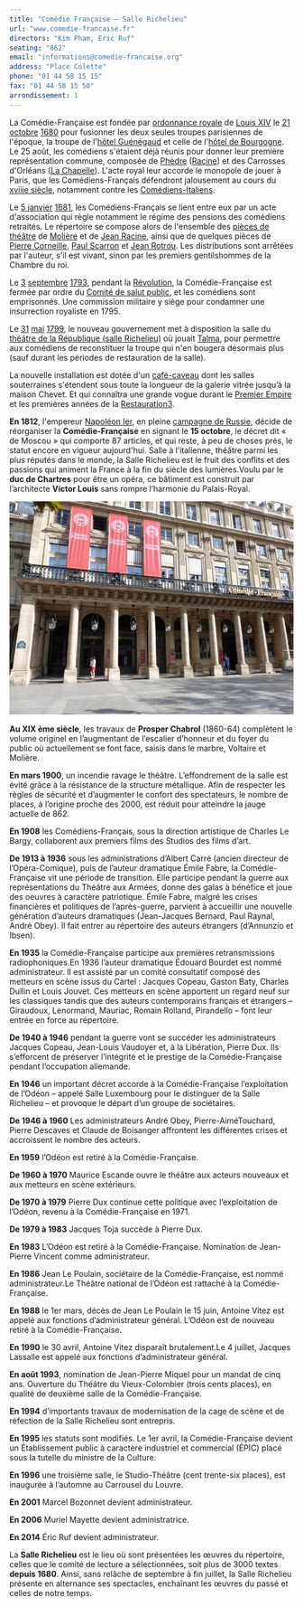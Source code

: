 ```yaml
---
title: "Comédie Française — Salle Richelieu"
url: "www.comedie-francaise.fr"
directors: "Kim Pham, Eric Ruf"
seating: "862"
email: "informations@comedie-francaise.org"
address: "Place Colette"
phone: "01 44 58 15 15"
fax: "01 44 58 15 50"
arrondissement: 1
---
```


La Comédie-Française est fondée par [ordonnance royale](fr.wikipedia.org/wiki/Ordonnance_royale) de [Louis XIV](fr.wikipedia.org/wiki/Louis_XIV_de_France) le [21 octobre](fr.wikipedia.org/wiki/21_octobre) [1680](fr.wikipedia.org/wiki/1680_au_th%C3%A9%C3%A2tre) pour fusionner les deux seules troupes parisiennes de l'époque, la troupe de l'[hôtel Guénégaud](fr.wikipedia.org/wiki/H%C3%B4tel_de_Gu%C3%A9n%C3%A9gaud) et celle de l'[hôtel de Bourgogne](fr.wikipedia.org/wiki/H%C3%B4tel_de_Bourgogne_(Paris)). Le 25 août, les comédiens s'étaient déjà réunis pour donner leur première représentation commune, composée de [Phèdre](fr.wikipedia.org/wiki/Ph%C3%A8dre_(Racine)) ([Racine](fr.wikipedia.org/wiki/Jean_Racine)) et des Carrosses d'Orléans ([La Chapelle](fr.wikipedia.org/wiki/Jean_de_La_Chapelle)). L'acte royal leur accorde le monopole de jouer à Paris, que les Comédiens-Français défendront jalousement au cours du [xviiie siècle](fr.wikipedia.org/wiki/XVIIIe_si%C3%A8cle), notamment contre les [Comédiens-Italiens](fr.wikipedia.org/wiki/Th%C3%A9%C3%A2tre_italien_de_Paris).

Le [5 janvier](fr.wikipedia.org/wiki/5_janvier) [1681](fr.wikipedia.org/wiki/1681_au_th%C3%A9%C3%A2tre), les Comédiens-Français se lient entre eux par un acte d'association qui règle notamment le régime des pensions des comédiens retraités. Le répertoire se compose alors de l'ensemble des [pièces de théâtre](fr.wikipedia.org/wiki/Pi%C3%A8ces_de_th%C3%A9%C3%A2tre) de [Molière](fr.wikipedia.org/wiki/Moli%C3%A8re) et de [Jean Racine](fr.wikipedia.org/wiki/Jean_Racine), ainsi que de quelques pièces de [Pierre Corneille](fr.wikipedia.org/wiki/Pierre_Corneille), [Paul Scarron](fr.wikipedia.org/wiki/Paul_Scarron) et [Jean Rotrou](fr.wikipedia.org/wiki/Jean_Rotrou). Les distributions sont arrêtées par l'auteur, s'il est vivant, sinon par les premiers gentilshommes de la Chambre du roi.

Le [3](fr.wikipedia.org/wiki/3_septembre) [septembre](fr.wikipedia.org/wiki/Septembre_1793) [1793](fr.wikipedia.org/wiki/1793_au_th%C3%A9%C3%A2tre), pendant la [Révolution](fr.wikipedia.org/wiki/R%C3%A9volution_fran%C3%A7aise), la Comédie-Française est fermée par ordre du [Comité de salut public](fr.wikipedia.org/wiki/Comit%C3%A9_de_salut_public), et les comédiens sont emprisonnés. Une commission militaire y siège pour condamner une insurrection royaliste en 1795.

Le [31](fr.wikipedia.org/wiki/31_mai) [mai](fr.wikipedia.org/wiki/Mai_1799) [1799](fr.wikipedia.org/wiki/1799), le nouveau gouvernement met à disposition la salle du [théâtre de la République (salle Richelieu)](fr.wikipedia.org/wiki/Th%C3%A9%C3%A2tre_des_Vari%C3%A9t%C3%A9s-Amusantes) où jouait [Talma](fr.wikipedia.org/wiki/Fran%C3%A7ois-Joseph_Talma), pour permettre aux comédiens de reconstituer la troupe qui n'en bougera désormais plus (sauf durant les périodes de restauration de la salle).

La nouvelle installation est dotée d'un [café-caveau](fr.wikipedia.org/wiki/Caf%C3%A9-caveau) dont les salles souterraines s'étendent sous toute la longueur de la galerie vitrée jusqu’à la maison Chevet. Et qui connaîtra une grande vogue durant le [Premier Empire](fr.wikipedia.org/wiki/Premier_Empire) et les premières années de la [Restauration](fr.wikipedia.org/wiki/Restauration_(histoire_de_France))[3](fr.wikipedia.org/wiki/Com%C3%A9die-Fran%C3%A7aise#cite_note-3).

**En 1812**, l'empereur [Napoléon Ier](fr.wikipedia.org/wiki/Napol%C3%A9on_Ier), en pleine [campagne de Russie](fr.wikipedia.org/wiki/Campagne_de_Russie), décide de réorganiser la **Comédie-Française** en signant le **15 octobre**, le décret dit « de Moscou » qui comporte 87 articles, et qui reste, à peu de choses près, le statut encore en vigueur aujourd'hui. Salle à l’italienne, théâtre parmi les plus réputés dans le monde, la Salle Richelieu est le fruit des conflits et des passions qui animent la France à la fin du siècle des lumières.Voulu par le **duc de Chartres** pour être un opéra, ce bâtiment est construit par l’architecte **Victor Louis** sans rompre l’harmonie du Palais-Royal.

![Comédie Française — salle Richelieu](../images/1er/comedie-francaise-salle-richelieu/comedie-francaise-salle-richelieu-1.jpg)

**Au XIX ème siècle**, les travaux de **Prosper Chabrol** (1860-64) complètent le volume originel en l’augmentant de l’escalier d’honneur et du foyer du public où actuellement se font face, saisis dans le marbre, Voltaire et Molière.

**En mars 1900**, un incendie ravage le théâtre. L’effondrement de la salle est évité grâce à la résistance de la structure métallique. Afin de respecter les règles de sécurité et d’augmenter le confort des spectateurs, le nombre de places, à l’origine proche des 2000, est réduit pour atteindre la jauge actuelle de 862.

**En 1908** les Comédiens-Français, sous la direction artistique de Charles Le Bargy, collaborent aux premiers films des Studios des films d’art.

**De 1913 à 1936** sous les administrations d’Albert Carré (ancien directeur de l’Opéra-Comique), puis de l’auteur dramatique Émile Fabre, la Comédie-Française vit une période de transition. Elle participe pendant la guerre aux représentations du Théâtre aux Armées, donne des galas à bénéfice et joue des oeuvres à caractère patriotique. Émile Fabre, malgré les crises financières et politiques de l’après-guerre, parvient à accueillir une nouvelle génération d’auteurs dramatiques (Jean-Jacques Bernard, Paul Raynal, André Obey). Il fait entrer au répertoire des auteurs étrangers (d’Annunzio et Ibsen).

**En 1935** la Comédie-Française participe aux premières retransmissions radiophoniques.En 1936 l’auteur dramatique Édouard Bourdet est nommé administrateur. Il est assisté par un comité consultatif composé des metteurs en scène issus du Cartel : Jacques Copeau, Gaston Baty, Charles Dullin et Louis Jouvet. Ces metteurs en scène apportent un regard neuf sur les classiques tandis que des auteurs contemporains français et étrangers – Giraudoux, Lenormand, Mauriac, Romain Rolland, Pirandello – font leur entrée en force au répertoire.

**De 1940 à 1946** pendant la guerre vont se succéder les administrateurs Jacques Copeau, Jean-Louis Vaudoyer et, à la Libération, Pierre Dux. Ils s’efforcent de préserver l’intégrité et le prestige de la Comédie-Française pendant l’occupation allemande.

**En 1946** un important décret accorde à la Comédie-Française l’exploitation de l’Odéon – appelé Salle Luxembourg pour le distinguer de la Salle Richelieu – et provoque le départ d’un groupe de sociétaires.

**De 1946 à 1960** Les administrateurs André Obey, Pierre-AiméTouchard, Pierre Descaves et Claude de Boisanger affrontent les différentes crises et accroissent le nombre des acteurs.

**En 1959** l’Odéon est retiré à la Comédie-Française.

**De 1960 à 1970** Maurice Escande ouvre le théâtre aux acteurs nouveaux et aux metteurs en scène extérieurs.

**De 1970 à 1979** Pierre Dux continue cette politique avec l’exploitation de l’Odéon, revenu à la Comédie-Française en 1971.

**De 1979 à 1983** Jacques Toja succède à Pierre Dux.

**En 1983** L’Odéon est retiré à la Comédie-Française. Nomination de Jean-Pierre Vincent comme administrateur.

**En 1986** Jean Le Poulain, sociétaire de la Comédie-Française, est nommé administrateur.Le Théâtre national de l’Odéon est rattaché à la Comédie-Française.

**En 1988** le 1er mars, décès de Jean Le Poulain le 15 juin, Antoine Vitez est appelé aux fonctions d’administrateur général. L’Odéon est de nouveau retiré à la Comédie-Française.

**En 1990** le 30 avril, Antoine Vitez disparaît brutalement.Le 4 juillet, Jacques Lassalle est appelé aux fonctions d’administrateur général.

**En août 1993**, nomination de Jean-Pierre Miquel pour un mandat de cinq ans. Ouverture du Théâtre du Vieux-Colombier (trois cents places), en qualité de deuxième salle de la Comédie-Française.

**En 1994** d’importants travaux de modernisation de la cage de scène et de réfection de la Salle Richelieu sont entrepris.

**En 1995** les statuts sont modifiés. Le 1er avril, la Comédie-Française devient un Établissement public à caractère industriel et commercial (ÉPIC) placé sous la tutelle du ministre de la Culture.

**En 1996** une troisième salle, le Studio-Théâtre (cent trente-six places), est inaugurée à l’automne au Carrousel du Louvre.

**En 2001** Marcel Bozonnet devient administrateur.

**En 2006** Muriel Mayette devient administratrice.

**En 2014** Éric Ruf devient administrateur.

La **Salle Richelieu** est le lieu où sont présentées les œuvres du répertoire, celles que le comité de lecture a sélectionnées, soit plus de 3000 textes **depuis 1680**. Ainsi, sans relâche de septembre à fin juillet, la Salle Richelieu présente en alternance ses spectacles, enchaînant les œuvres du passé et celles de notre temps.